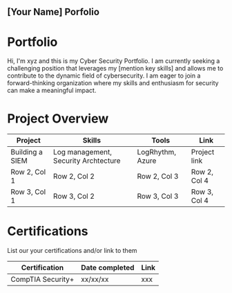 ## [Your Name] Porfolio

# Portfolio

Hi, I'm xyz and this is my Cyber Security Portfolio. I am currently seeking a challenging position that leverages my [mention key skills] and allows me to contribute to the dynamic field of cybersecurity. I am eager to join a forward-thinking organization where my skills and enthusiasm for security can make a meaningful impact.


# Project Overview 
|     Project     |                 Skills                |     Tools       |      Link       |
| --------------- | ------------------------------------- | --------------- | --------------- |
| Building a SIEM | Log management, Security Archtecture  | LogRhythm, Azure| Project link    |
| Row 2, Col 1    | Row 2, Col 2                          | Row 2, Col 3    | Row 2, Col 4    |
| Row 3, Col 1    | Row 3, Col 2                          | Row 3, Col 3    | Row 3, Col 4    |


# Certifications 
List our your certifications and/or link to them

|     Certification     |                 Date completed        |     Link       |
| --------------------  | ------------------------------------- | ---------------| 
| CompTIA Security+     |                   xx/xx/xx            |     xxx        | 

